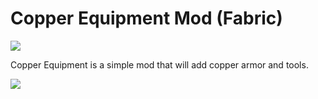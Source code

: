 # Copper Equipment Mod (Fabric)

![](https://i.imgur.com/LmVMnIs.png)

Copper Equipment is a simple mod that will add copper armor and tools.

![](https://i.imgur.com/W2mbRoh.png)
